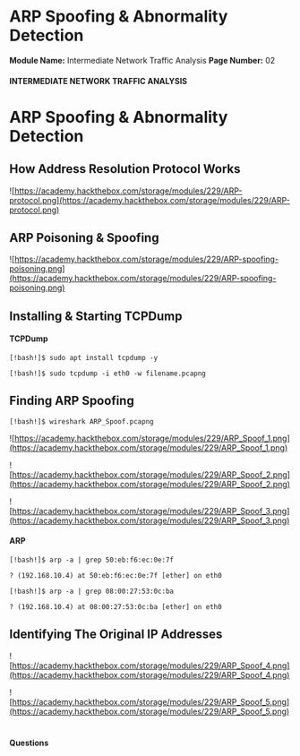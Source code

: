 <!--
 // Platform: Academy
// URL: https://academy.hackthebox.com/module/229/section/2446
// Platform Version: V1
// Module ID: 229
// Module Name: Intermediate Network Traffic Analysis
// Module Difficulty: Easy
// Section ID: 2446
// Section Title: ARP Spoofing & Abnormality Detection
// Page Title: Intermediate Network Traffic Analysis
// Page Number: 02
-->

# ARP Spoofing & Abnormality Detection

**Module Name:** Intermediate Network Traffic Analysis **Page Number:** 02

#### INTERMEDIATE NETWORK TRAFFIC ANALYSIS

# ARP Spoofing & Abnormality Detection

## How Address Resolution Protocol Works

![https://academy.hackthebox.com/storage/modules/229/ARP-protocol.png](https://academy.hackthebox.com/storage/modules/229/ARP-protocol.png)

## ARP Poisoning & Spoofing

![https://academy.hackthebox.com/storage/modules/229/ARP-spoofing-poisoning.png](https://academy.hackthebox.com/storage/modules/229/ARP-spoofing-poisoning.png)

## Installing & Starting TCPDump

#### TCPDump

``` shell-session
[!bash!]$ sudo apt install tcpdump -y
```

``` shell-session
[!bash!]$ sudo tcpdump -i eth0 -w filename.pcapng
```

## Finding ARP Spoofing

``` shell-session
[!bash!]$ wireshark ARP_Spoof.pcapng
```

![https://academy.hackthebox.com/storage/modules/229/ARP_Spoof_1.png](https://academy.hackthebox.com/storage/modules/229/ARP_Spoof_1.png)

![https://academy.hackthebox.com/storage/modules/229/ARP_Spoof_2.png](https://academy.hackthebox.com/storage/modules/229/ARP_Spoof_2.png)

![https://academy.hackthebox.com/storage/modules/229/ARP_Spoof_3.png](https://academy.hackthebox.com/storage/modules/229/ARP_Spoof_3.png)

#### ARP

``` shell-session
[!bash!]$ arp -a | grep 50:eb:f6:ec:0e:7f

? (192.168.10.4) at 50:eb:f6:ec:0e:7f [ether] on eth0
```

``` shell-session
[!bash!]$ arp -a | grep 08:00:27:53:0c:ba

? (192.168.10.4) at 08:00:27:53:0c:ba [ether] on eth0
```

## Identifying The Original IP Addresses

![https://academy.hackthebox.com/storage/modules/229/ARP_Spoof_4.png](https://academy.hackthebox.com/storage/modules/229/ARP_Spoof_4.png)

![https://academy.hackthebox.com/storage/modules/229/ARP_Spoof_5.png](https://academy.hackthebox.com/storage/modules/229/ARP_Spoof_5.png)

# 

# 

#### Questions

####